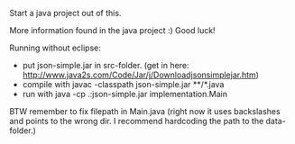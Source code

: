 Start a java project out of this.

More information found in the java project :)
Good luck!

Running without eclipse:

* put json-simple.jar in src-folder. (get in here: http://www.java2s.com/Code/Jar/j/Downloadjsonsimplejar.htm)
* compile with javac -classpath json-simple.jar **/*.java
* run with java -cp .:json-simple.jar implementation.Main

BTW remember to fix filepath in Main.java (right now it uses backslashes and points to the wrong dir. I recommend hardcoding the path to the data-folder.)